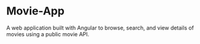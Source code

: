 # Movie-App
A web application built with Angular to browse, search, and view details of movies using a public movie API.
